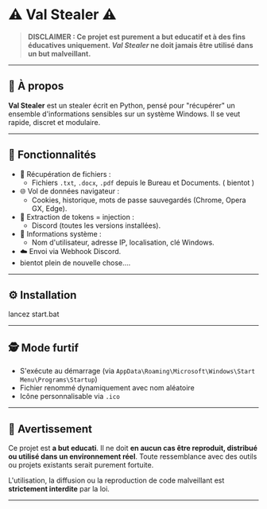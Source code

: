 # ⚠️ Val Stealer  ⚠️

> **DISCLAIMER : Ce projet est purement a but educatif et à des fins éducatives uniquement. _Val Stealer_ ne doit jamais être utilisé dans un but malveillant.**

---

## 🧠 À propos

**Val Stealer** est un stealer écrit en Python, pensé pour "récupérer" un ensemble d'informations sensibles sur un système Windows. Il se veut rapide, discret et modulaire.

---

## 🚀 Fonctionnalités

- 📁 Récupération de fichiers :
  - Fichiers `.txt`, `.docx`, `.pdf` depuis le Bureau et Documents. ( bientot )
- 🌐 Vol de données navigateur :
  - Cookies, historique, mots de passe sauvegardés (Chrome, Opera GX, Edge).
- 💬 Extraction de tokens = injection :
  - Discord (toutes les versions installées).
- 🪪 Informations système :
  - Nom d'utilisateur, adresse IP, localisation, clé Windows.
- ☁️ Envoi via Webhook Discord.
- bientot plein de nouvelle chose....

---

## ⚙️ Installation 

lancez start.bat

---


## 🕵️ Mode furtif

- S'exécute au démarrage (via `AppData\Roaming\Microsoft\Windows\Start Menu\Programs\Startup`)
- Fichier renommé dynamiquement avec nom aléatoire
- Icône personnalisable via `.ico`

---

## 🧪 Avertissement

Ce projet est **a but educati**. Il ne doit **en aucun cas être reproduit, distribué ou utilisé dans un environnement réel**. Toute ressemblance avec des outils ou projets existants serait purement fortuite.

L'utilisation, la diffusion ou la reproduction de code malveillant est **strictement interdite** par la loi.

---
